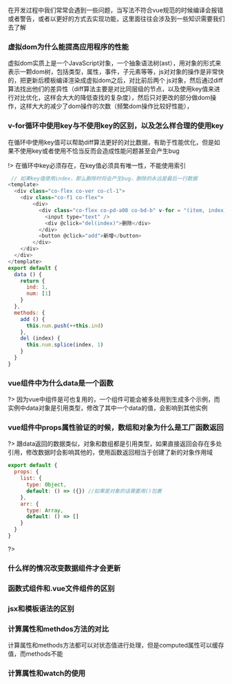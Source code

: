 在开发过程中我们常常会遇到一些问题，当写法不符合vue规范的时候编译会报错或者警告，或者以更好的方式去实现功能，这里面往往会涉及到一些知识需要我们去了解

### 虚拟dom为什么能提高应用程序的性能

虚拟dom实质上是一个JavaScript对象，一个抽象语法树(ast），用对象的形式来表示一颗dom树，包括类型，属性，事件，子元素等等，js对对象的操作是非常快的，把更新后模板编译渲染成虚拟dom之后，对比前后两个
js对象，然后通过diff算法找出他们的差异性（diff算法主要是对比同层级的节点，以及使用key值来进行对比优化，这样会大大的降低查找的复杂度），然后只对更改的部分做dom操作，这样大大的减少了dom操作的次数（频繁dom操作比较好性能），

### v-for循环中使用key与不使用key的区别，以及怎么样合理的使用key

在循环中使用key值可以帮助diff算法更好的对比数据，有助于性能优化，但是如果不使用key或者使用不恰当反而会造成性能问题甚至会产生bug

!> 在循环中key必须存在，在key值必须具有唯一性，不能使用索引
 
```js
 // 如果key值使用index，那么删除时将会产生bug，删除的永远是最后一行数据
<template>
  <div class="co-flex co-ver co-cl-1">
    <div class="co-f1 co-flex">
        <div>
          <div class="co-flex co-pd-a08 co-bd-b" v-for = "(item, index) in num" :key="item">
            <input type="text" />
            <div @click="del(index)">删除</div> 
          </div>
          <button @click="add">新增</button>
        </div>
    </div>
  </div>
</template>
export default {
  data () {
    return {
      ind: 1,
      num: [1]
    }
  },
  methods: {
    add () {
      this.num.push(++this.ind)
    },
    del (index) {
      this.num.splice(index, 1)
    }
  }
}
```

### vue组件中为什么data是一个函数

?> 因为vue中组件是可也复用的，一个组件可能会被多处用到生成多个示例，而实例中data对象是引用类型，修改了其中一个data的值，会影响到其他实例

### vue组件中props属性验证的时候，数组和对象为什么是工厂函数返回

?> 跟data返回的数据类似，对象和数组都是引用类型，如果直接返回会存在多处引用，修改数据时会影响其他的，使用函数返回相当于创建了新的对象作用域

```js
export default {
  props: {
    list: {
      type: Object,
      default: () => ({}) //如果是对象的话需要用()包裹
    },
    arr: {
      type: Array,
      default: () => []
    }
  }
}
```

?> 

### 什么样的情况改变数据组件才会更新

### 函数式组件和.vue文件组件的区别

### jsx和模板语法的区别

### 计算属性和methdos方法的对比

计算属性和methods方法都可以对状态值进行处理，但是computed属性可以缓存值，而methods不能

### 计算属性和watch的使用

